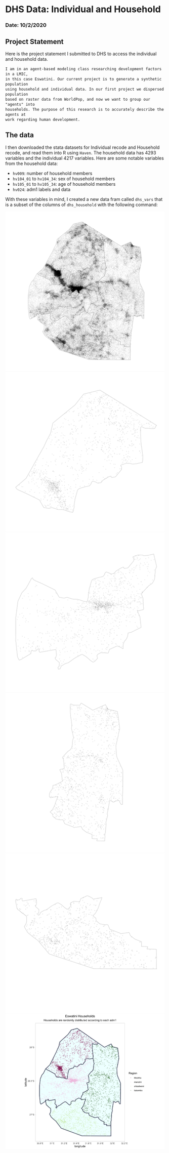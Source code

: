 # DHS Data: Individual and Household

### Date: 10/2/2020

## Project Statement
Here is the project statement I submitted to DHS to access the individual and household data.
```
I am in an agent-based modeling class researching development factors in a LMIC,
in this case Eswatini. Our current project is to generate a synthetic population
using household and individual data. In our first project we dispersed population
based on raster data from WorldPop, and now we want to group our "agents" into
households. The purpose of this research is to accurately describe the agents at
work regarding human development.
```

## The data
I then downloaded the stata datasets for Individual recode and Household recode, and read them into R using `Haven`. The household data has 4293 variables and the individual 4217 variables. Here are some notable variables from the household data:
- `hv009`: number of household members
- `hv104_01` to `hv104_34`: sex of household members
- `hv105_01` to `hv105_34`: age of household members
- `hv024`: adm1 labels and data

With these variables in mind, I created a new data fram called `dhs_vars` that is a subset of the columns of `dhs_household` with the following command:

![eswatini rpoint](images/swz_random_points.png)
![hhohho rpoint](images/hhohho_rpoint.png)
![manzini rpoint](images/manzini_rpoint.png)
![lubombo rpoint](images/lubombo_rpoint.png)
![shiselweni rpoint](images/shiselweni_rpoint.png)
![swaziland households](images/eswatini_households.png)



